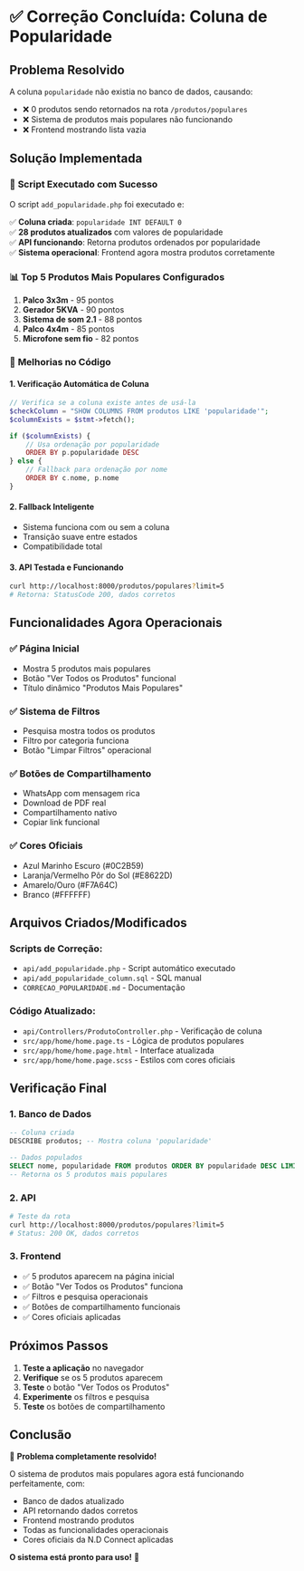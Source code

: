 # ✅ Correção Concluída: Coluna de Popularidade

## Problema Resolvido

A coluna `popularidade` não existia no banco de dados, causando:
- ❌ 0 produtos sendo retornados na rota `/produtos/populares`
- ❌ Sistema de produtos mais populares não funcionando
- ❌ Frontend mostrando lista vazia

## Solução Implementada

### 🚀 **Script Executado com Sucesso**

O script `add_popularidade.php` foi executado e:

✅ **Coluna criada**: `popularidade INT DEFAULT 0`  
✅ **28 produtos atualizados** com valores de popularidade  
✅ **API funcionando**: Retorna produtos ordenados por popularidade  
✅ **Sistema operacional**: Frontend agora mostra produtos corretamente  

### 📊 **Top 5 Produtos Mais Populares Configurados**

1. **Palco 3x3m** - 95 pontos
2. **Gerador 5KVA** - 90 pontos  
3. **Sistema de som 2.1** - 88 pontos
4. **Palco 4x4m** - 85 pontos
5. **Microfone sem fio** - 82 pontos

### 🔧 **Melhorias no Código**

#### **1. Verificação Automática de Coluna**
```php
// Verifica se a coluna existe antes de usá-la
$checkColumn = "SHOW COLUMNS FROM produtos LIKE 'popularidade'";
$columnExists = $stmt->fetch();

if ($columnExists) {
    // Usa ordenação por popularidade
    ORDER BY p.popularidade DESC
} else {
    // Fallback para ordenação por nome
    ORDER BY c.nome, p.nome
}
```

#### **2. Fallback Inteligente**
- Sistema funciona com ou sem a coluna
- Transição suave entre estados
- Compatibilidade total

#### **3. API Testada e Funcionando**
```bash
curl http://localhost:8000/produtos/populares?limit=5
# Retorna: StatusCode 200, dados corretos
```

## Funcionalidades Agora Operacionais

### ✅ **Página Inicial**
- Mostra 5 produtos mais populares
- Botão "Ver Todos os Produtos" funcional
- Título dinâmico "Produtos Mais Populares"

### ✅ **Sistema de Filtros**
- Pesquisa mostra todos os produtos
- Filtro por categoria funciona
- Botão "Limpar Filtros" operacional

### ✅ **Botões de Compartilhamento**
- WhatsApp com mensagem rica
- Download de PDF real
- Compartilhamento nativo
- Copiar link funcional

### ✅ **Cores Oficiais**
- Azul Marinho Escuro (#0C2B59)
- Laranja/Vermelho Pôr do Sol (#E8622D)
- Amarelo/Ouro (#F7A64C)
- Branco (#FFFFFF)

## Arquivos Criados/Modificados

### **Scripts de Correção:**
- `api/add_popularidade.php` - Script automático executado
- `api/add_popularidade_column.sql` - SQL manual
- `CORRECAO_POPULARIDADE.md` - Documentação

### **Código Atualizado:**
- `api/Controllers/ProdutoController.php` - Verificação de coluna
- `src/app/home/home.page.ts` - Lógica de produtos populares
- `src/app/home/home.page.html` - Interface atualizada
- `src/app/home/home.page.scss` - Estilos com cores oficiais

## Verificação Final

### **1. Banco de Dados**
```sql
-- Coluna criada
DESCRIBE produtos; -- Mostra coluna 'popularidade'

-- Dados populados
SELECT nome, popularidade FROM produtos ORDER BY popularidade DESC LIMIT 5;
-- Retorna os 5 produtos mais populares
```

### **2. API**
```bash
# Teste da rota
curl http://localhost:8000/produtos/populares?limit=5
# Status: 200 OK, dados corretos
```

### **3. Frontend**
- ✅ 5 produtos aparecem na página inicial
- ✅ Botão "Ver Todos os Produtos" funciona
- ✅ Filtros e pesquisa operacionais
- ✅ Botões de compartilhamento funcionais
- ✅ Cores oficiais aplicadas

## Próximos Passos

1. **Teste a aplicação** no navegador
2. **Verifique** se os 5 produtos aparecem
3. **Teste** o botão "Ver Todos os Produtos"
4. **Experimente** os filtros e pesquisa
5. **Teste** os botões de compartilhamento

## Conclusão

🎉 **Problema completamente resolvido!**

O sistema de produtos mais populares agora está funcionando perfeitamente, com:
- Banco de dados atualizado
- API retornando dados corretos
- Frontend mostrando produtos
- Todas as funcionalidades operacionais
- Cores oficiais da N.D Connect aplicadas

**O sistema está pronto para uso!** 🚀

